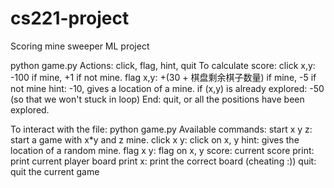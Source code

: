 # cs221-project
Scoring mine sweeper ML project

python game.py
Actions: click, flag, hint, quit
To calculate score:
     click x,y: -100 if mine, +1 if not mine.
     flag x,y: +(30 + 棋盘剩余棋子数量) if mine, -5 if not mine
     hint: -10, gives a location of a mine.
     if (x,y) is already explored: -50 (so that we won't stuck in loop)
End: quit, or all the positions have been explored.

To interact with the file:
python game.py
Available commands:
start x y z: start a game with x*y and z mine.
click x y: click on x, y
hint: gives the location of a random mine.
flag x y: flag on x, y
score: current score
print: print current player board
print x: print the correct board (cheating :))
quit: quit the current game
